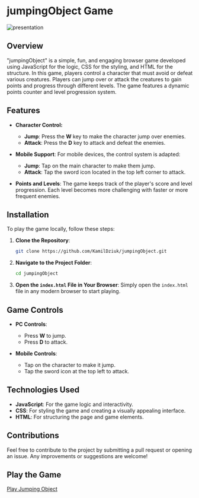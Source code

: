 
# jumpingObject Game

![presentation](assets/images/presentation.gif)

## Overview

"jumpingObject" is a simple, fun, and engaging browser game developed using JavaScript for the logic, CSS for the styling, and HTML for the structure. In this game, players control a character that must avoid or defeat various creatures. Players can jump over or attack the creatures to gain points and progress through different levels. The game features a dynamic points counter and level progression system.

## Features

* **Character Control:**

  * **Jump**: Press the **W** key to make the character jump over enemies.
  * **Attack**: Press the **D** key to attack and defeat the enemies.

* **Mobile Support**: For mobile devices, the control system is adapted:

  * **Jump**: Tap on the main character to make them jump.
  * **Attack**: Tap the sword icon located in the top left corner to attack.

* **Points and Levels**: The game keeps track of the player's score and level progression. Each level becomes more challenging with faster or more frequent enemies.

## Installation

To play the game locally, follow these steps:

1. **Clone the Repository**:

   ```bash
   git clone https://github.com/KamilDziuk/jumpingObject.git
   ```

2. **Navigate to the Project Folder**:

   ```bash
   cd jumpingObject
   ```

3. **Open the `index.html` File in Your Browser**:
   Simply open the `index.html` file in any modern browser to start playing.

## Game Controls

* **PC Controls**:

  * Press **W** to jump.
  * Press **D** to attack.
* **Mobile Controls**:

  * Tap on the character to make it jump.
  * Tap the sword icon at the top left to attack.

## Technologies Used

* **JavaScript**: For the game logic and interactivity.
* **CSS**: For styling the game and creating a visually appealing interface.
* **HTML**: For structuring the page and game elements.

## Contributions

Feel free to contribute to the project by submitting a pull request or opening an issue. Any improvements or suggestions are welcome!

## Play the Game
[Play Jumping Object](https://jumping-object.vercel.app/)
